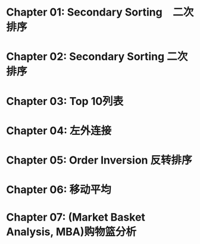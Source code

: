 Chapter 01: Secondary Sorting　二次排序
==========

Chapter 02: Secondary Sorting 二次排序
==========

Chapter 03: Top 10列表
==========

Chapter 04: 左外连接
==========

Chapter 05: Order Inversion 反转排序
==========

Chapter 06: 移动平均
==========

Chapter 07: (Market Basket Analysis, MBA)购物篮分析
==========



